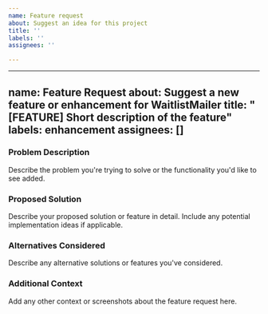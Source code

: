 ```yaml
---
name: Feature request
about: Suggest an idea for this project
title: ''
labels: ''
assignees: ''

---
```


---
name: Feature Request
about: Suggest a new feature or enhancement for WaitlistMailer
title: "[FEATURE] Short description of the feature"
labels: enhancement
assignees: []
---

### Problem Description

Describe the problem you're trying to solve or the functionality you'd like to see added.

### Proposed Solution

Describe your proposed solution or feature in detail. Include any potential implementation ideas if applicable.

### Alternatives Considered

Describe any alternative solutions or features you've considered.

### Additional Context

Add any other context or screenshots about the feature request here.

